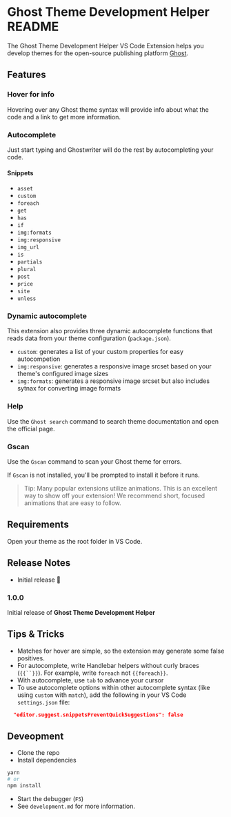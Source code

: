 # Ghost Theme Development Helper README

 The Ghost Theme Development Helper VS Code Extension helps you develop themes for the open-source publishing platform [Ghost](https://ghost.org/).

## Features

### Hover for info
Hovering over any Ghost theme syntax will provide info about what the code and a link to get more information.
### Autocomplete
Just start typing and Ghostwriter will do the rest by autocompleting your code.

#### Snippets
- `asset`
- `custom`
- `foreach`
- `get`
- `has`
- `if`
- `img:formats`
- `img:responsive`
- `img_url`
- `is`
- `partials`
- `plural`
- `post`
- `price`
- `site`
- `unless`

### Dynamic autocomplete

This extension also provides three dynamic autocomplete functions that reads data from your theme configuration (`package.json`).

- `custom`: generates a list of your custom properties for easy autocompetion
- `img:responsive`: generates a responsive image srcset based on your theme's configured image sizes
- `img:formats`: generates a responsive image srcset but also includes sytnax for converting image formats

### Help
Use the `Ghost search` command to search theme documentation and open the official page.

### Gscan
Use the `Gscan` command to scan your Ghost theme for errors.

If `Gscan` is not installed, you'll be prompted to install it before it runs.

<!-- \!\[feature X\]\(images/feature-x.png\) -->

> Tip: Many popular extensions utilize animations. This is an excellent way to show off your extension! We recommend short, focused animations that are easy to follow.

## Requirements

Open your theme as the root folder in VS Code.


## Release Notes

- Initial release 🎉

### 1.0.0

Initial release of **Ghost Theme Development Helper**

## Tips & Tricks
- Matches for hover are simple, so the extension may generate some false positives.
- For autocomplete, write Handlebar helpers without curly braces (`{{``}}`). For example, write `foreach` not `{{foreach}}`.
- With autocomplete, use `tab` to advance your cursor
- To use autocomplete options within other autocomplete syntax (like using `custom` with `match`), add the following in your VS Code `settings.json` file:
```json
  "editor.suggest.snippetsPreventQuickSuggestions": false
```


## Deveopment

* Clone the repo
* Install dependencies
```bash
yarn
# or
npm install
```
* Start the debugger (`F5`)
* See `development.md` for more information.


